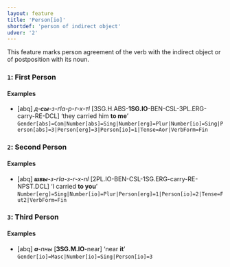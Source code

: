 ```yaml
---
layout: feature
title: 'Person[io]'
shortdef: 'person of indirect object'
udver: '2'
---
```


This feature marks person agreement of the verb with the indirect object or of postposition with its noun.

### <a name="1">`1`</a>: First Person

#### Examples

* [abq] _д-<b>сы</b>-з-гIа-р-г-х-тI_ [3SG.H.ABS-<b>1SG.IO</b>-BEN-CSL-3PL.ERG-carry-RE-DCL] ‘they carried him <b>to me</b>’ `Gender[abs]=Com|Number[abs]=Sing|Number[erg]=Plur|Number[io]=Sing|Person[abs]=3|Person[erg]=3|Person[io]=1|Tense=Aor|VerbForm=Fin`

### <a name="2">`2`</a>: Second Person

#### Examples

* [abq] _<b>швы</b>-з-гIа-з-г-х-пI_ [2PL.IO-BEN-CSL-1SG.ERG-carry-RE-NPST.DCL] ‘I carried <b>to you</b>’ `Number[erg]=Sing|Number[io]=Plur|Person[erg]=1|Person[io]=2|Tense=Fut2|VerbForm=Fin`

### <a name="3">`3`</a>: Third Person

#### Examples

* [abq] _<b>а</b>-пны_ [<b>3SG.M.IO</b>-near] ‘near <b>it</b>’ `Gender[io]=Masc|Number[io]=Sing|Person[io]=3`